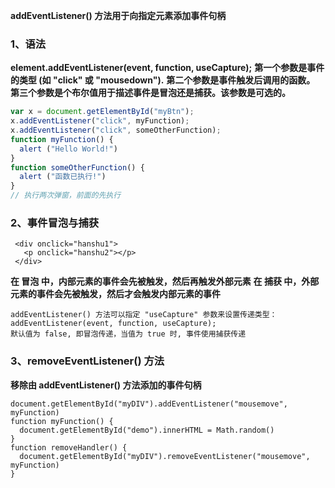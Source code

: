﻿**addEventListener() 方法用于向指定元素添加事件句柄**

### 1、语法

**element.addEventListener(event, function, useCapture);**
**第一个参数是事件的类型 (如 "click" 或 "mousedown").**
**第二个参数是事件触发后调用的函数。**
**第三个参数是个布尔值用于描述事件是冒泡还是捕获。该参数是可选的。**

```js
var x = document.getElementById("myBtn");
x.addEventListener("click", myFunction);
x.addEventListener("click", someOtherFunction);
function myFunction() {
  alert ("Hello World!")
}
function someOtherFunction() {
  alert ("函数已执行!")
}
// 执行两次弹窗，前面的先执行
```

### 2、事件冒泡与捕获

```
 <div onclick="hanshu1">
   <p onclick="hanshu2"></p>
 </div>
```

**在 冒泡 中，内部元素的事件会先被触发，然后再触发外部元素**
**在 捕获 中，外部元素的事件会先被触发，然后才会触发内部元素的事件**

```
addEventListener() 方法可以指定 "useCapture" 参数来设置传递类型：
addEventListener(event, function, useCapture);
默认值为 false, 即冒泡传递，当值为 true 时, 事件使用捕获传递
```

### 3、removeEventListener() 方法

**移除由 addEventListener() 方法添加的事件句柄**

```
document.getElementById("myDIV").addEventListener("mousemove", myFunction)
function myFunction() {
  document.getElementById("demo").innerHTML = Math.random()
}
function removeHandler() {
  document.getElementById("myDIV").removeEventListener("mousemove", myFunction)
}
```


